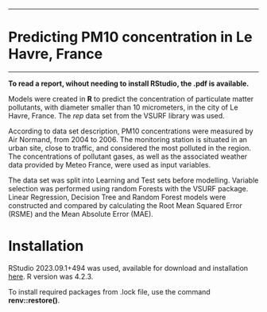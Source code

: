 ***
# Predicting PM10 concentration in Le Havre, France
***

**To read a report, wihout needing to install RStudio, the .pdf is available.** 

Models were created in **R** to predict the concentration of particulate matter pollutants, with diameter smaller than 10 micrometers, in the city of Le Havre, France. The *rep* data set from the VSURF library was used.

According to data set description, PM10 concentrations were measured by Air Normand, from 2004 to 2006. The monitoring station is situated in an urban site, close to traffic, and considered the most polluted in the region. The concentrations of pollutant gases, as well as the associated weather data provided by Meteo France, were used as input variables.

The data set was split into Learning and Test sets before modelling. Variable selection was performed using random Forests with the VSURF package. Linear Regression, Decision Tree and Random Forest models were constructed and compared by calculating the Root Mean Squared Error (RSME) and the Mean Absolute Error (MAE). 

 

# Installation

RStudio 2023.09.1+494 was used, available for download and installation <a href="https://dailies.rstudio.com/version/2023.09.1+494/" target="_blank">here</a>. R version was 4.2.3.

To install required packages from .lock file, use the command **renv::restore()**.
